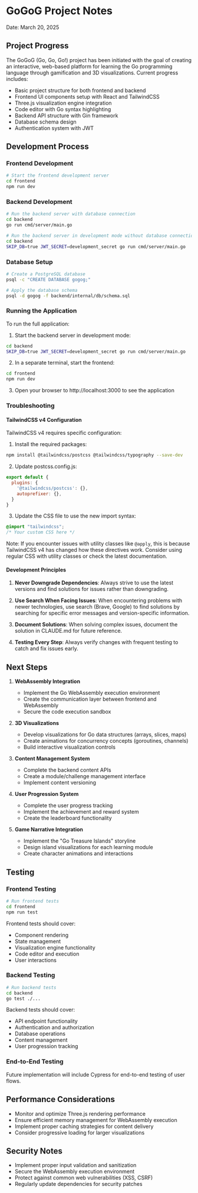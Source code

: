 # GoGoG Project Notes

Date: March 20, 2025

## Project Progress

The GoGoG (Go, Go, Go!) project has been initiated with the goal of creating an interactive, web-based platform for learning the Go programming language through gamification and 3D visualizations. Current progress includes:

- Basic project structure for both frontend and backend
- Frontend UI components setup with React and TailwindCSS
- Three.js visualization engine integration
- Code editor with Go syntax highlighting
- Backend API structure with Gin framework
- Database schema design
- Authentication system with JWT

## Development Process

### Frontend Development

```bash
# Start the frontend development server
cd frontend
npm run dev
```

### Backend Development

```bash
# Run the backend server with database connection
cd backend
go run cmd/server/main.go

# Run the backend server in development mode without database connection
cd backend
SKIP_DB=true JWT_SECRET=development_secret go run cmd/server/main.go
```

### Database Setup

```bash
# Create a PostgreSQL database
psql -c "CREATE DATABASE gogog;"

# Apply the database schema
psql -d gogog -f backend/internal/db/schema.sql
```

### Running the Application

To run the full application:

1. Start the backend server in development mode:
```bash
cd backend
SKIP_DB=true JWT_SECRET=development_secret go run cmd/server/main.go
```

2. In a separate terminal, start the frontend:
```bash
cd frontend
npm run dev
```

3. Open your browser to http://localhost:3000 to see the application

### Troubleshooting 

#### TailwindCSS v4 Configuration

TailwindCSS v4 requires specific configuration:

1. Install the required packages:
```bash
npm install @tailwindcss/postcss @tailwindcss/typography --save-dev
```

2. Update postcss.config.js:
```javascript
export default {
  plugins: {
    '@tailwindcss/postcss': {},
    autoprefixer: {},
  }
}
```

3. Update the CSS file to use the new import syntax:
```css
@import "tailwindcss";
/* Your custom CSS here */
```

Note: If you encounter issues with utility classes like `@apply`, this is because TailwindCSS v4 has changed how these directives work. Consider using regular CSS with utility classes or check the latest documentation.

#### Development Principles

1. **Never Downgrade Dependencies**: Always strive to use the latest versions and find solutions for issues rather than downgrading.

2. **Use Search When Facing Issues**: When encountering problems with newer technologies, use search (Brave, Google) to find solutions by searching for specific error messages and version-specific information.

3. **Document Solutions**: When solving complex issues, document the solution in CLAUDE.md for future reference.

4. **Testing Every Step**: Always verify changes with frequent testing to catch and fix issues early.

## Next Steps

1. **WebAssembly Integration**
   - Implement the Go WebAssembly execution environment
   - Create the communication layer between frontend and WebAssembly
   - Secure the code execution sandbox

2. **3D Visualizations**
   - Develop visualizations for Go data structures (arrays, slices, maps)
   - Create animations for concurrency concepts (goroutines, channels)
   - Build interactive visualization controls

3. **Content Management System**
   - Complete the backend content APIs
   - Create a module/challenge management interface
   - Implement content versioning

4. **User Progression System**
   - Complete the user progress tracking
   - Implement the achievement and reward system
   - Create the leaderboard functionality

5. **Game Narrative Integration**
   - Implement the "Go Treasure Islands" storyline
   - Design island visualizations for each learning module
   - Create character animations and interactions

## Testing

### Frontend Testing

```bash
# Run frontend tests
cd frontend
npm run test
```

Frontend tests should cover:
- Component rendering
- State management
- Visualization engine functionality
- Code editor and execution
- User interactions

### Backend Testing

```bash
# Run backend tests
cd backend
go test ./...
```

Backend tests should cover:
- API endpoint functionality
- Authentication and authorization
- Database operations
- Content management
- User progression tracking

### End-to-End Testing

Future implementation will include Cypress for end-to-end testing of user flows.

## Performance Considerations

- Monitor and optimize Three.js rendering performance
- Ensure efficient memory management for WebAssembly execution
- Implement proper caching strategies for content delivery
- Consider progressive loading for larger visualizations

## Security Notes

- Implement proper input validation and sanitization
- Secure the WebAssembly execution environment
- Protect against common web vulnerabilities (XSS, CSRF)
- Regularly update dependencies for security patches